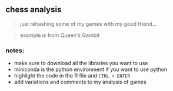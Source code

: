 ## chess analysis

> just rehashing some of my games with my good friend...

> example is from Queen's Gambit

### notes:

- make sure to download all the libraries you want to use
- miniconda is the python environment if you want to use python
- highlight the code in the R file and `CTRL + ENTER`
- add variations and comments to my analysis of games
